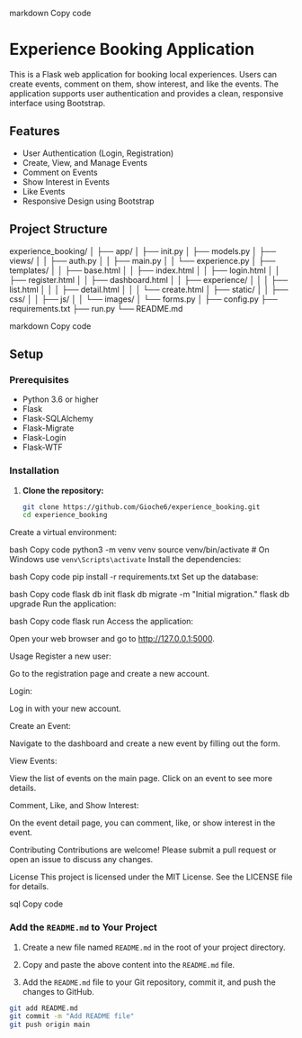 markdown
Copy code
# Experience Booking Application

This is a Flask web application for booking local experiences. Users can create events, comment on them, show interest, and like the events. The application supports user authentication and provides a clean, responsive interface using Bootstrap.

## Features

- User Authentication (Login, Registration)
- Create, View, and Manage Events
- Comment on Events
- Show Interest in Events
- Like Events
- Responsive Design using Bootstrap

## Project Structure

experience_booking/
│
├── app/
│ ├── init.py
│ ├── models.py
│ ├── views/
│ │ ├── auth.py
│ │ ├── main.py
│ │ └── experience.py
│ ├── templates/
│ │ ├── base.html
│ │ ├── index.html
│ │ ├── login.html
│ │ ├── register.html
│ │ ├── dashboard.html
│ │ ├── experience/
│ │ │ ├── list.html
│ │ │ ├── detail.html
│ │ │ └── create.html
│ ├── static/
│ │ ├── css/
│ │ ├── js/
│ │ └── images/
│ └── forms.py
│
├── config.py
├── requirements.txt
├── run.py
└── README.md

markdown
Copy code

## Setup

### Prerequisites

- Python 3.6 or higher
- Flask
- Flask-SQLAlchemy
- Flask-Migrate
- Flask-Login
- Flask-WTF

### Installation

1. **Clone the repository:**

   ```bash
   git clone https://github.com/Gioche6/experience_booking.git
   cd experience_booking
Create a virtual environment:

bash
Copy code
python3 -m venv venv
source venv/bin/activate  # On Windows use `venv\Scripts\activate`
Install the dependencies:

bash
Copy code
pip install -r requirements.txt
Set up the database:

bash
Copy code
flask db init
flask db migrate -m "Initial migration."
flask db upgrade
Run the application:

bash
Copy code
flask run
Access the application:

Open your web browser and go to http://127.0.0.1:5000.

Usage
Register a new user:

Go to the registration page and create a new account.

Login:

Log in with your new account.

Create an Event:

Navigate to the dashboard and create a new event by filling out the form.

View Events:

View the list of events on the main page. Click on an event to see more details.

Comment, Like, and Show Interest:

On the event detail page, you can comment, like, or show interest in the event.

Contributing
Contributions are welcome! Please submit a pull request or open an issue to discuss any changes.

License
This project is licensed under the MIT License. See the LICENSE file for details.

sql
Copy code

### Add the `README.md` to Your Project

1. Create a new file named `README.md` in the root of your project directory.

2. Copy and paste the above content into the `README.md` file.

3. Add the `README.md` file to your Git repository, commit it, and push the changes to GitHub.

```bash
git add README.md
git commit -m "Add README file"
git push origin main
